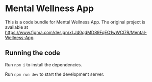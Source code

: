 
  # Mental Wellness App

  This is a code bundle for Mental Wellness App. The original project is available at https://www.figma.com/design/xLJ40qdMD89FqEO1wWCI7R/Mental-Wellness-App.

  ## Running the code

  Run `npm i` to install the dependencies.

  Run `npm run dev` to start the development server.
  